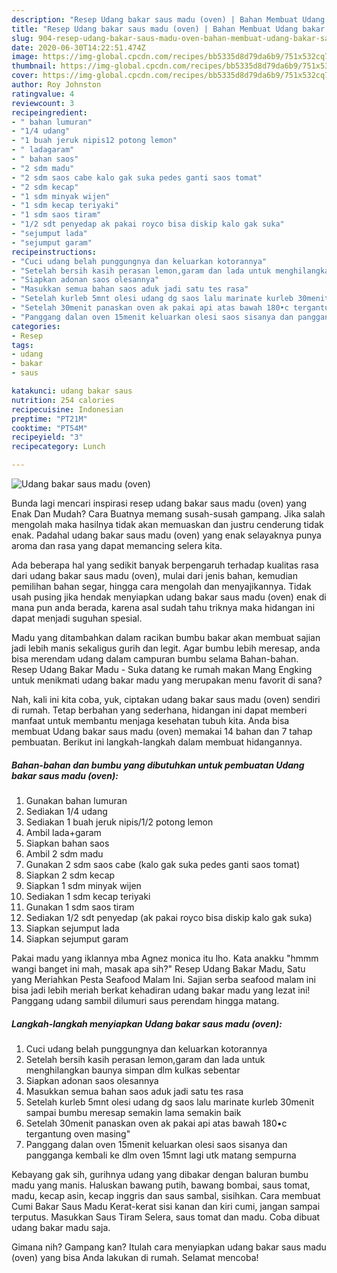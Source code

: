 ```yaml
---
description: "Resep Udang bakar saus madu (oven) | Bahan Membuat Udang bakar saus madu (oven) Yang Bisa Manjain Lidah"
title: "Resep Udang bakar saus madu (oven) | Bahan Membuat Udang bakar saus madu (oven) Yang Bisa Manjain Lidah"
slug: 904-resep-udang-bakar-saus-madu-oven-bahan-membuat-udang-bakar-saus-madu-oven-yang-bisa-manjain-lidah
date: 2020-06-30T14:22:51.474Z
image: https://img-global.cpcdn.com/recipes/bb5335d8d79da6b9/751x532cq70/udang-bakar-saus-madu-oven-foto-resep-utama.jpg
thumbnail: https://img-global.cpcdn.com/recipes/bb5335d8d79da6b9/751x532cq70/udang-bakar-saus-madu-oven-foto-resep-utama.jpg
cover: https://img-global.cpcdn.com/recipes/bb5335d8d79da6b9/751x532cq70/udang-bakar-saus-madu-oven-foto-resep-utama.jpg
author: Roy Johnston
ratingvalue: 4
reviewcount: 3
recipeingredient:
- " bahan lumuran"
- "1/4 udang"
- "1 buah jeruk nipis12 potong lemon"
- " ladagaram"
- " bahan saos"
- "2 sdm madu"
- "2 sdm saos cabe kalo gak suka pedes ganti saos tomat"
- "2 sdm kecap"
- "1 sdm minyak wijen"
- "1 sdm kecap teriyaki"
- "1 sdm saos tiram"
- "1/2 sdt penyedap ak pakai royco bisa diskip kalo gak suka"
- "sejumput lada"
- "sejumput garam"
recipeinstructions:
- "Cuci udang belah punggungnya dan keluarkan kotorannya"
- "Setelah bersih kasih perasan lemon,garam dan lada untuk menghilangkan baunya simpan dlm kulkas sebentar"
- "Siapkan adonan saos olesannya"
- "Masukkan semua bahan saos aduk jadi satu tes rasa"
- "Setelah kurleb 5mnt olesi udang dg saos lalu marinate kurleb 30menit sampai bumbu meresap semakin lama semakin baik"
- "Setelah 30menit panaskan oven ak pakai api atas bawah 180•c tergantung oven masing&#34;"
- "Panggang dalan oven 15menit keluarkan olesi saos sisanya dan pangganga kembali ke dlm oven 15mnt lagi utk matang sempurna"
categories:
- Resep
tags:
- udang
- bakar
- saus

katakunci: udang bakar saus 
nutrition: 254 calories
recipecuisine: Indonesian
preptime: "PT21M"
cooktime: "PT54M"
recipeyield: "3"
recipecategory: Lunch

---
```



![Udang bakar saus madu (oven)](https://img-global.cpcdn.com/recipes/bb5335d8d79da6b9/751x532cq70/udang-bakar-saus-madu-oven-foto-resep-utama.jpg)

Bunda lagi mencari inspirasi resep udang bakar saus madu (oven) yang Enak Dan Mudah? Cara Buatnya memang susah-susah gampang. Jika salah mengolah maka hasilnya tidak akan memuaskan dan justru cenderung tidak enak. Padahal udang bakar saus madu (oven) yang enak selayaknya punya aroma dan rasa yang dapat memancing selera kita.

Ada beberapa hal yang sedikit banyak berpengaruh terhadap kualitas rasa dari udang bakar saus madu (oven), mulai dari jenis bahan, kemudian pemilihan bahan segar, hingga cara mengolah dan menyajikannya. Tidak usah pusing jika hendak menyiapkan udang bakar saus madu (oven) enak di mana pun anda berada, karena asal sudah tahu triknya maka hidangan ini dapat menjadi suguhan spesial.

Madu yang ditambahkan dalam racikan bumbu bakar akan membuat sajian jadi lebih manis sekaligus gurih dan legit. Agar bumbu lebih meresap, anda bisa merendam udang dalam campuran bumbu selama Bahan-bahan. Resep Udang Bakar Madu - Suka datang ke rumah makan Mang Engking untuk menikmati udang bakar madu yang merupakan menu favorit di sana?


Nah, kali ini kita coba, yuk, ciptakan udang bakar saus madu (oven) sendiri di rumah. Tetap berbahan yang sederhana, hidangan ini dapat memberi manfaat untuk membantu menjaga kesehatan tubuh kita. Anda bisa membuat Udang bakar saus madu (oven) memakai 14 bahan dan 7 tahap pembuatan. Berikut ini langkah-langkah dalam membuat hidangannya.

<!--inarticleads1-->

##### Bahan-bahan dan bumbu yang dibutuhkan untuk pembuatan Udang bakar saus madu (oven):

1. Gunakan  bahan lumuran
1. Sediakan 1/4 udang
1. Sediakan 1 buah jeruk nipis/1/2 potong lemon
1. Ambil  lada+garam
1. Siapkan  bahan saos
1. Ambil 2 sdm madu
1. Gunakan 2 sdm saos cabe (kalo gak suka pedes ganti saos tomat)
1. Siapkan 2 sdm kecap
1. Siapkan 1 sdm minyak wijen
1. Sediakan 1 sdm kecap teriyaki
1. Gunakan 1 sdm saos tiram
1. Sediakan 1/2 sdt penyedap (ak pakai royco bisa diskip kalo gak suka)
1. Siapkan sejumput lada
1. Siapkan sejumput garam


Pakai madu yang iklannya mba Agnez monica itu lho. Kata anakku &#34;hmmm wangi banget ini mah, masak apa sih?&#34; Resep Udang Bakar Madu, Satu yang Meriahkan Pesta Seafood Malam Ini. Sajian serba seafood malam ini bisa jadi lebih meriah berkat kehadiran udang bakar madu yang lezat ini! Panggang udang sambil dilumuri saus perendam hingga matang. 

<!--inarticleads2-->

##### Langkah-langkah menyiapkan Udang bakar saus madu (oven):

1. Cuci udang belah punggungnya dan keluarkan kotorannya
1. Setelah bersih kasih perasan lemon,garam dan lada untuk menghilangkan baunya simpan dlm kulkas sebentar
1. Siapkan adonan saos olesannya
1. Masukkan semua bahan saos aduk jadi satu tes rasa
1. Setelah kurleb 5mnt olesi udang dg saos lalu marinate kurleb 30menit sampai bumbu meresap semakin lama semakin baik
1. Setelah 30menit panaskan oven ak pakai api atas bawah 180•c tergantung oven masing&#34;
1. Panggang dalan oven 15menit keluarkan olesi saos sisanya dan pangganga kembali ke dlm oven 15mnt lagi utk matang sempurna


Kebayang gak sih, gurihnya udang yang dibakar dengan baluran bumbu madu yang manis. Haluskan bawang putih, bawang bombai, saus tomat, madu, kecap asin, kecap inggris dan saus sambal, sisihkan. Cara membuat Cumi Bakar Saus Madu Kerat-kerat sisi kanan dan kiri cumi, jangan sampai terputus. Masukkan Saus Tiram Selera, saus tomat dan madu. Coba dibuat udang bakar madu saja. 

Gimana nih? Gampang kan? Itulah cara menyiapkan udang bakar saus madu (oven) yang bisa Anda lakukan di rumah. Selamat mencoba!

